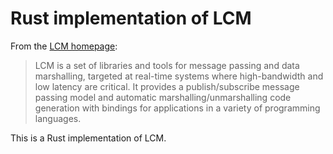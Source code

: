 # Rust implementation of LCM

From the [LCM homepage]:

> LCM is a set of libraries and tools for message passing and data marshalling, targeted at real-time systems where high-bandwidth and low latency are critical. It provides a publish/subscribe message passing model and automatic marshalling/unmarshalling code generation with bindings for applications in a variety of programming languages.

This is a Rust implementation of LCM.

[LCM homepage]: http://lcm-proj.github.io
